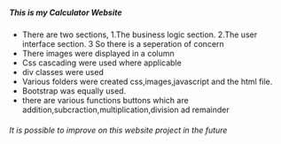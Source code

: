 ##### This is my Calculator Website
* There are two sections,
1.The business logic section.
2.The user interface section.
3 So there is a seperation of concern
* There images were displayed in a column
* Css cascading were used where applicable
* div classes were used
* Various folders were created css,images,javascript and the html file.
* Bootstrap was equally used.
* there are various functions buttons which are addition,subcraction,multiplication,division ad remainder
###### It is possible to improve on this website project in the future